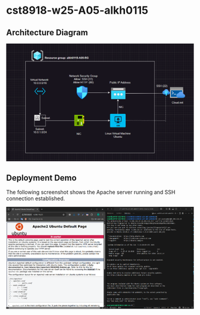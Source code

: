 # cst8918-w25-A05-alkh0115

## Architecture Diagram

![Architecture Diagram](a05-architecture.png)

## Deployment Demo

The following screenshot shows the Apache server running and SSH connection established.

![Demo Screenshot](a05-demo.png)
